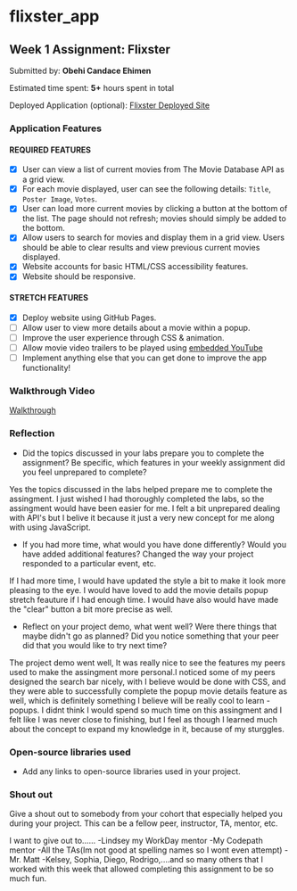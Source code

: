 # flixster_app

## Week 1 Assignment: Flixster

Submitted by: **Obehi Candace Ehimen**

Estimated time spent: **5+** hours spent in total

Deployed Application (optional): [Flixster Deployed Site](https://oehimen1.github.io/flixster_app/)

### Application Features

#### REQUIRED FEATURES

- [X] User can view a list of current movies from The Movie Database API as a grid view.
- [X] For each movie displayed, user can see the following details: `Title`, `Poster Image`, `Votes`.
- [X] User can load more current movies by clicking a button at the bottom of the list. The page should not refresh; movies should simply be added to the bottom.
- [X] Allow users to search for movies and display them in a grid view. Users should be able to clear results and view previous current movies displayed.
- [X] Website accounts for basic HTML/CSS accessibility features.
- [X] Website should be responsive.

#### STRETCH FEATURES

- [X] Deploy website using GitHub Pages. 
- [ ] Allow user to view more details about a movie within a popup.
- [ ] Improve the user experience through CSS & animation.
- [ ] Allow movie video trailers to be played using [embedded YouTube](https://support.google.com/youtube/answer/171780?hl=en)
- [ ] Implement anything else that you can get done to improve the app functionality!

### Walkthrough Video

<!-- copy and paste. Modify height and width if desired. -->
<!-- <img src="http://g.recordit.co/6S67z0DYNf.gif" alt="Project-Gif" width=900 height=500/>
 -->
[Walkthrough](http://g.recordit.co/6S67z0DYNf.gif)


### Reflection

* Did the topics discussed in your labs prepare you to complete the assignment? Be specific, which features in your weekly assignment did you feel unprepared to complete?

Yes the topics discussed in the labs helped prepare me to complete the assingment. I just wished I had thoroughly completed the labs, so the assingment would have been easier for me. I felt a bit unprepared dealing with API's but
I belive it because it just a very new concept for me along with using JavaScript.

* If you had more time, what would you have done differently? Would you have added additional features? Changed the way your project responded to a particular event, etc.
  
 If I had more time, I would have updated the style a bit to make it look more pleasing to the eye. I would have loved to add the movie details popup stretch feauture if I had enough time. I would have also would have made the "clear" button a bit more precise as well.

* Reflect on your project demo, what went well? Were there things that maybe didn't go as planned? Did you notice something that your peer did that you would like to try next time?

The project demo went well, It was really nice to see the features my peers used to make the assingment more personal.I noticed some of my peers designed the search bar nicely, with I believe would be done with CSS, and they were able to successfully complete the popup movie details feature as well, which is definitely something I believe will be really cool to learn - popups.
I didnt think I would spend so much time on this assingment and I felt like I was never close to finishing, but I feel as though I learned much about the concept to expand my knowledge in it, because of my sturggles.


### Open-source libraries used

- Add any links to open-source libraries used in your project.


### Shout out

Give a shout out to somebody from your cohort that especially helped you during your project. This can be a fellow peer, instructor, TA, mentor, etc.

I want to give out to...... 
                    -Lindsey my WorkDay mentor
                    -My Codepath mentor
                    -All the TAs(Im not good at spelling names so I wont even attempt)
                    -Mr. Matt
                    -Kelsey, Sophia, Diego, Rodrigo,....and so many others that I worked with this week that allowed
                    completing this assignment to be so much fun.
